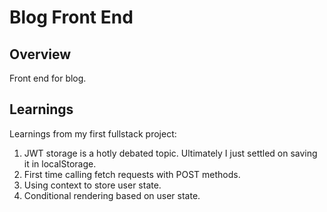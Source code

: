 # Blog Front End

## Overview

Front end for blog.

## Learnings

Learnings from my first fullstack project:

1. JWT storage is a hotly debated topic. Ultimately I just settled on saving it in localStorage.
2. First time calling fetch requests with POST methods.
3. Using context to store user state.
4. Conditional rendering based on user state.

